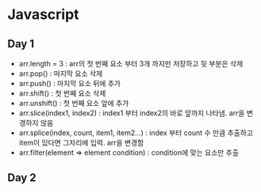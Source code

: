 # Javascript

## Day 1
* arr.length = 3 : arr의 첫 번째 요소 부터 3개 까지만 저장하고 뒷 부분은 삭제
* arr.pop() : 마지막 요소 삭제
* arr.push() : 마지막 요소 뒤에 추가
* arr.shift() : 첫 번째 요소 삭제
* arr.unshift() : 첫 번째 요소 앞에 추가
* arr.slice(index1, index2) : index1 부터 index2의 바로 앞까지 나타냄. arr을 변경하지 않음
* arr.splice(index, count, item1, item2...) : index 부터 count 수 만큼 추출하고 item이 있다면 그자리에 입력. arr을 변경함
* arr.filter(element => element condition) : condition에 맞는 요소만 추출
## Day 2

